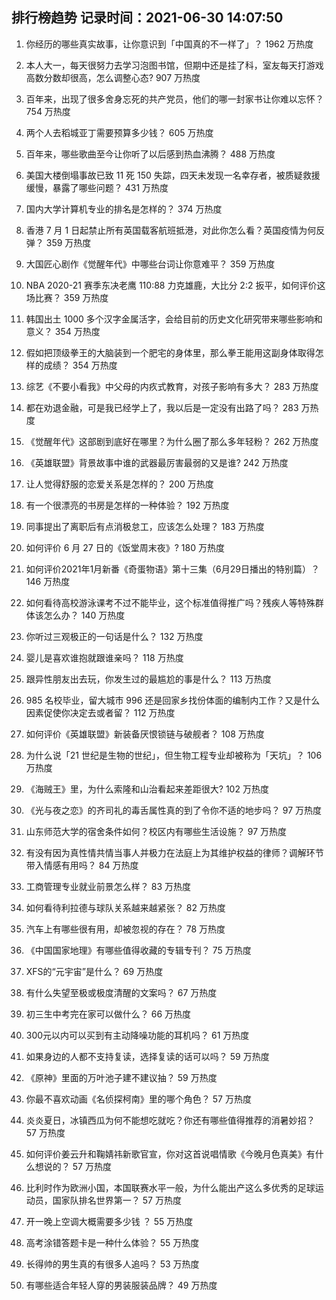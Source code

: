 
## 排行榜趋势 记录时间：2021-06-30 14:07:50
  
  1. 你经历的哪些真实故事，让你意识到「中国真的不一样了」？ 1962 万热度
    
  2. 本人大一，每天很努力去学习泡图书馆，但期中还是挂了科，室友每天打游戏高数分数却很高，怎么调整心态? 907 万热度
    
  3. 百年来，出现了很多舍身忘死的共产党员，他们的哪一封家书让你难以忘怀？ 754 万热度
    
  4. 两个人去稻城亚丁需要预算多少钱？ 605 万热度
    
  5. 百年来，哪些歌曲至今让你听了以后感到热血沸腾？ 488 万热度
    
  6. 美国大楼倒塌事故已致 11 死 150 失踪，四天未发现一名幸存者，被质疑救援缓慢，暴露了哪些问题？ 431 万热度
    
  7. 国内大学计算机专业的排名是怎样的？ 374 万热度
    
  8. 香港 7 月 1 日起禁止所有英国载客航班抵港，对此你怎么看？英国疫情为何反弹？ 359 万热度
    
  9. 大国匠心剧作《觉醒年代》中哪些台词让你意难平？ 359 万热度
    
  10. NBA 2020-21 赛季东决老鹰 110:88 力克雄鹿，大比分 2:2 扳平，如何评价这场比赛？ 359 万热度
    
  11. 韩国出土 1000 多个汉字金属活字，会给目前的历史文化研究带来哪些影响和意义？ 354 万热度
    
  12. 假如把顶级拳王的大脑装到一个肥宅的身体里，那么拳王能用这副身体取得怎样的成绩？ 354 万热度
    
  13. 综艺《不要小看我》中父母的内疚式教育，对孩子影响有多大？ 283 万热度
    
  14. 都在劝退金融，可是我已经学上了，我以后是一定没有出路了吗？ 283 万热度
    
  15. 《觉醒年代》这部剧到底好在哪里？为什么圈了那么多年轻粉？ 262 万热度
    
  16. 《英雄联盟》背景故事中谁的武器最厉害最弱的又是谁? 242 万热度
    
  17. 让人觉得舒服的恋爱关系是怎样的？ 200 万热度
    
  18. 有一个很漂亮的书房是怎样的一种体验？ 192 万热度
    
  19. 同事提出了离职后有点消极怠工，应该怎么处理？ 183 万热度
    
  20. 如何评价 6 月 27 日的《饭堂周末夜》? 180 万热度
    
  21. 如何评价2021年1月新番《奇蛋物语》第十三集（6月29日播出的特别篇）？ 146 万热度
    
  22. 如何看待高校游泳课考不过不能毕业，这个标准值得推广吗？残疾人等特殊群体该怎么办？ 140 万热度
    
  23. 你听过三观极正的一句话是什么？ 132 万热度
    
  24. 婴儿是喜欢谁抱就跟谁亲吗？ 118 万热度
    
  25. 跟异性朋友出去玩，你发生过的最尴尬的事是什么？ 113 万热度
    
  26. 985 名校毕业，留大城市 996 还是回家乡找份体面的编制内工作？又是什么因素促使你决定去或者留？ 112 万热度
    
  27. 如何评价《英雄联盟》新装备厌恨锁链与破舰者？ 108 万热度
    
  28. 为什么说「21 世纪是生物的世纪」，但生物工程专业却被称为「天坑」？ 106 万热度
    
  29. 《海贼王》里，为什么索隆和山治看起来差距很大? 102 万热度
    
  30. 《光与夜之恋》的齐司礼的毒舌属性真的到了令你不适的地步吗？ 97 万热度
    
  31. 山东师范大学的宿舍条件如何？校区内有哪些生活设施？ 97 万热度
    
  32. 有没有因为真性情共情当事人并极力在法庭上为其维护权益的律师？调解环节带入情感有用吗？ 84 万热度
    
  33. 工商管理专业就业前景怎么样？ 83 万热度
    
  34. 如何看待利拉德与球队关系越来越紧张？ 82 万热度
    
  35. 汽车上有哪些很有用，却被忽视的存在？ 78 万热度
    
  36. 《中国国家地理》有哪些值得收藏的专辑专刊？ 75 万热度
    
  37. XFS的“元宇宙”是什么？ 69 万热度
    
  38. 有什么失望至极或极度清醒的文案吗？ 67 万热度
    
  39. 初三生中考完在家可以做什么？ 66 万热度
    
  40. 300元以内可以买到有主动降噪功能的耳机吗？ 61 万热度
    
  41. 如果身边的人都不支持复读，选择复读的话可以吗？ 59 万热度
    
  42. 《原神》里面的万叶池子建不建议抽？ 59 万热度
    
  43. 你最不喜欢动画《名侦探柯南》里的哪个角色？ 57 万热度
    
  44. 炎炎夏日，冰镇西瓜为何不能想吃就吃？你还有哪些值得推荐的消暑妙招？ 57 万热度
    
  45. 如何评价姜云升和鞠婧祎新歌官宣，你对这首说唱情歌《今晚月色真美》有什么想说的？ 57 万热度
    
  46. 比利时作为欧洲小国，本国联赛水平一般，为什么能出产这么多优秀的足球运动员，国家队排名世界第一？ 57 万热度
    
  47. 开一晚上空调大概需要多少钱 ？ 55 万热度
    
  48. 高考涂错答题卡是一种什么体验？ 55 万热度
    
  49. 长得帅的男生真的有很多人追吗？ 53 万热度
    
  50. 有哪些适合年轻人穿的男装服装品牌？ 49 万热度
    